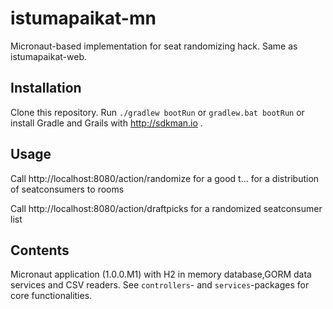 # istumapaikat-mn
Micronaut-based implementation for seat randomizing hack. Same as istumapaikat-web.

## Installation
Clone this repository. Run `./gradlew bootRun` or `gradlew.bat bootRun` or install Gradle and Grails with http://sdkman.io .

## Usage
Call http://localhost:8080/action/randomize for a good t... for a distribution of seatconsumers to rooms

Call http://localhost:8080/action/draftpicks for a randomized seatconsumer list

## Contents
Micronaut application (1.0.0.M1) with H2 in memory database,GORM data services and CSV readers. See `controllers`- and `services`-packages for core functionalities.


